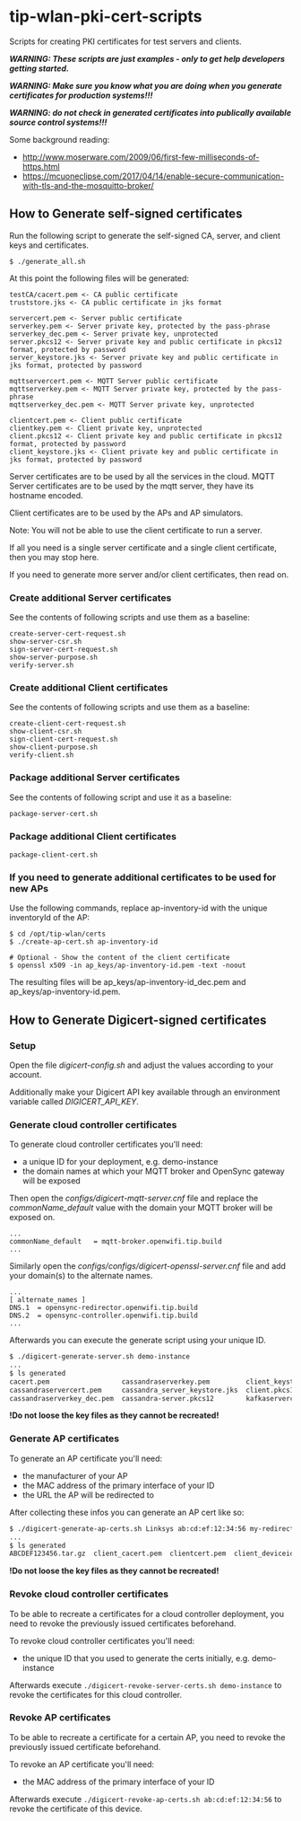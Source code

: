 # tip-wlan-pki-cert-scripts

Scripts for creating PKI certificates for test servers and clients.

***WARNING: These scripts are just examples - only to get help developers getting started.***

***WARNING: Make sure you know what you are doing when you generate certificates for production systems!!!***

***WARNING: do not check in generated certificates into publically available source control systems!!!***

Some background reading:
* http://www.moserware.com/2009/06/first-few-milliseconds-of-https.html
* https://mcuoneclipse.com/2017/04/14/enable-secure-communication-with-tls-and-the-mosquitto-broker/


## How to Generate self-signed certificates 

Run the following script to generate the self-signed CA, server, and client keys and certificates.

```
$ ./generate_all.sh
```

At this point the following files will be generated:
```
testCA/cacert.pem <- CA public certificate
truststore.jks <- CA public certificate in jks format

servercert.pem <- Server public certificate
serverkey.pem <- Server private key, protected by the pass-phrase
serverkey_dec.pem <- Server private key, unprotected
server.pkcs12 <- Server private key and public certificate in pkcs12 format, protected by password
server_keystore.jks <- Server private key and public certificate in jks format, protected by password

mqttservercert.pem <- MQTT Server public certificate
mqttserverkey.pem <- MQTT Server private key, protected by the pass-phrase
mqttserverkey_dec.pem <- MQTT Server private key, unprotected

clientcert.pem <- Client public certificate
clientkey.pem <- Client private key, unprotected
client.pkcs12 <- Client private key and public certificate in pkcs12 format, protected by password
client_keystore.jks <- Client private key and public certificate in jks format, protected by password
```

Server certificates are to be used by all the services in the cloud.
MQTT Server certificates are to be used by the mqtt server, they have its hostname encoded.

Client certificates are to be used by the APs and AP simulators.

Note: You will not be able to use the client certificate to run a server.

If all you need is a single server certificate and a single client certificate, then you may stop here.

If you need to generate more server and/or client certificates, then read on.

### Create additional Server certificates

See the contents of following scripts and use them as a baseline:
```
create-server-cert-request.sh
show-server-csr.sh
sign-server-cert-request.sh
show-server-purpose.sh
verify-server.sh
```

### Create additional Client certificates

See the contents of following scripts and use them as a baseline:
```
create-client-cert-request.sh
show-client-csr.sh
sign-client-cert-request.sh
show-client-purpose.sh
verify-client.sh
```

### Package additional Server certificates

See the contents of following script and use it as a baseline: 
```
package-server-cert.sh
```

### Package additional Client certificates
```
package-client-cert.sh
```

### If you need to generate additional certificates to be used for new APs

Use the following commands, replace ap-inventory-id with the unique inventoryId of the AP:

```
$ cd /opt/tip-wlan/certs
$ ./create-ap-cert.sh ap-inventory-id

# Optional - Show the content of the client certificate
$ openssl x509 -in ap_keys/ap-inventory-id.pem -text -noout
```

The resulting files will be ap_keys/ap-inventory-id_dec.pem and ap_keys/ap-inventory-id.pem.

## How to Generate Digicert-signed certificates

### Setup

Open the file _digicert-config.sh_ and adjust the values according to your account.

Additionally make your Digicert API key available through an environment variable called _DIGICERT_API_KEY_.

### Generate cloud controller certificates

To generate cloud controller certificates you'll need:

* a unique ID for your deployment, e.g. demo-instance
* the domain names at which your MQTT broker and OpenSync gateway will be exposed

Then open the _configs/digicert-mqtt-server.cnf_ file and replace the _commonName_default_ value with the domain your MQTT broker will be exposed on.

```
...
commonName_default   = mqtt-broker.openwifi.tip.build
...
```

Similarly open the _configs/configs/digicert-openssl-server.cnf_ file and add your domain(s) to the alternate names.

```
...
[ alternate_names ]
DNS.1  = opensync-redirector.openwifi.tip.build
DNS.2  = opensync-controller.openwifi.tip.build
...
```

Afterwards you can execute the generate script using your unique ID.

```bash
$ ./digicert-generate-server.sh demo-instance
...
$ ls generated
cacert.pem                  cassandraserverkey.pem         client_keystore.jks  kafkaserverkey.pem         mqttservercert.pem     postgresclientcert.pem     postgresclient.p12  serverkey.pem        truststore.jks
cassandraservercert.pem     cassandra_server_keystore.jks  client.pkcs12        kafka_server_keystore.jks  mqttserverkey_dec.pem  postgresclientkey_dec.pem  servercert.pem      server_keystore.jks
cassandraserverkey_dec.pem  cassandra-server.pkcs12        kafkaservercert.pem  kafka-server.pkcs12        mqttserverkey.pem      postgresclientkey.pem      serverkey_dec.pem   server.pkcs12
```

**!Do not loose the key files as they cannot be recreated!**

### Generate AP certificates

To generate an AP certificate you'll need:

* the manufacturer of your AP
* the MAC address of the primary interface of your ID
* the URL the AP will be redirected to

After collecting these infos you can generate an AP cert like so:

```bash
$ ./digicert-generate-ap-certs.sh Linksys ab:cd:ef:12:34:56 my-redirector.openwifi.tip.build
...
$ ls generated
ABCDEF123456.tar.gz  client_cacert.pem  clientcert.pem  client_deviceid.txt  clientkey_dec.pem  clientkey.pem
```

**!Do not loose the key files as they cannot be recreated!**

### Revoke cloud controller certificates

To be able to recreate a certificates for a cloud controller deployment, you need to revoke the previously issued certificates beforehand.

To revoke cloud controller certificates you'll need:

* the unique ID that you used to generate the certs initially, e.g. demo-instance

Afterwards execute `./digicert-revoke-server-certs.sh demo-instance` to revoke the certificates for this cloud controller.

### Revoke AP certificates

To be able to recreate a certificate for a certain AP, you need to revoke the previously issued certificate beforehand.

To revoke an AP certificate you'll need:

* the MAC address of the primary interface of your ID

Afterwards execute `./digicert-revoke-ap-certs.sh ab:cd:ef:12:34:56` to revoke the certificate of this device.
